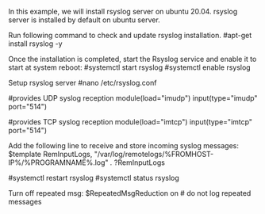 In this example, we will install rsyslog server on ubuntu 20.04.
rsyslog server is installed by default on ubuntu server.

Run following command to check and update rsyslog installation.
#apt-get install rsyslog -y

Once the installation is completed, start the Rsyslog service and enable it to start at system reboot:
#systemctl start rsyslog
#systemctl enable rsyslog

Setup rsyslog server
#nano /etc/rsyslog.conf

#provides UDP syslog reception
module(load="imudp")
input(type="imudp" port="514")

#provides TCP syslog reception
module(load="imtcp")
input(type="imtcp" port="514") 

Add the following line to receive and store incoming syslog messages: 
$template RemInputLogs, "/var/log/remotelogs/%FROMHOST-IP%/%PROGRAMNAME%.log"
*.* ?RemInputLogs

#systemctl restart rsyslog
#systemctl status rsyslog

Turn off repeated msg:
$RepeatedMsgReduction on	# do not log repeated messages


